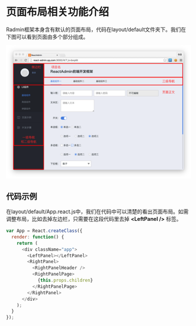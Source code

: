# 页面布局相关功能介绍

Radmin框架本身含有默认的页面布局，代码在layout/default文件夹下。我们在下图可以看到页面由多个部分组成。

![](../img/framework-layout.png) 

## 代码示例

在layout/default/App.react.js中，我们在代码中可以清楚的看出页面布局。如需调整布局，比如去掉左边栏，只需要在这段代码里去掉 **&lt;LeftPanel /&gt;** 标签。


```js
var App = React.createClass({
  render: function() {
    return (
      <div className="app">
        <LeftPanel></LeftPanel>
        <RightPanel>
          <RightPanelHeader />
          <RightPanelPage>
            {this.props.children}
          </RightPanelPage>
        </RightPanel>
      </div>
    );
  }
});

```
